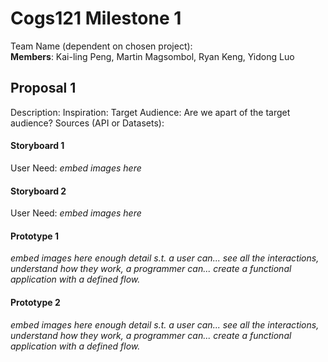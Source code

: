 # Cogs121 Milestone 1
Team Name (dependent on chosen project):<br>
**Members**:  Kai-ling Peng, Martin Magsombol, Ryan Keng, Yidong Luo<br>

## Proposal 1 
Description: 
Inspiration:
Target Audience:
Are we apart of the target audience?
Sources (API or Datasets):

#### Storyboard 1
User Need:
*embed images here*

#### Storyboard 2
User Need:
*embed images here*

#### Prototype 1
*embed images here*
*enough detail s.t.*
  *a user can...*
    *see all the interactions,*
    *understand how they work,*
  *a programmer can...*
    *create a functional application with a defined flow.*

#### Prototype 2
*embed images here*
*enough detail s.t.*
  *a user can...*
    *see all the interactions,*
    *understand how they work,*
  *a programmer can...*
    *create a functional application with a defined flow.*